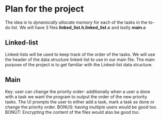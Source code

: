 # Plan for the project
The idea is to *dynamically allocate memory* for each of the tasks in the to-do list.
We will have 3 files **linked_list.h**,**linked_list.c** and lastly **main.c**
## Linked-list
Linked-lists will be used to keep track of the order of the tasks.
We will use the header of the data structure linked-list to use in our main file.
The main purpose of the project is to get familiar with the Linked-list data structure.
## Main
Key: user can change the priority order- additionally when a user a done with a task we want the program to output the order of the new priority tasks.
The UI prompts the user to either add a task, mark a task as done or change the priority order. 
BONUS: having multiple users would be good too.
BONUT: Encrypting the content of the files would also be good too.
